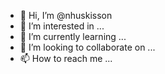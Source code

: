 - 👋 Hi, I’m @nhuskisson
- 👀 I’m interested in ...
- 🌱 I’m currently learning ...
- 💞️ I’m looking to collaborate on ...
- 📫 How to reach me ...

<!---
nhuskisson/nhuskisson is a ✨ special ✨ repository because its `README.md` (this file) appears on your GitHub profile.
You can click the Preview link to take a look at your changes.
--->

